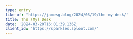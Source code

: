 ```yaml
---
type: entry
like-of: 'https://jamesg.blog/2024/03/19/the-my-desk/'
title: The (My) Desk
date: '2024-03-20T16:01:39.136Z'
client_id: 'https://sparkles.sploot.com/'
---
```


